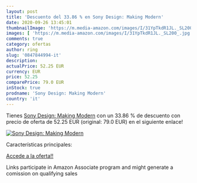 ```yaml
---
layout: post
title: 'Descuento del 33.86 % en Sony Design: Making Modern'
date: 2020-09-26 13:45:01
thumbnailImage: 'https://m.media-amazon.com/images/I/31YpTkdR1JL._SL200_.jpg'
images: [ 'https://m.media-amazon.com/images/I/31YpTkdR1JL._SL200_.jpg' ]
comments: true
category: ofertas
author: ring
slug: '0847844994-it'
description:
actualPrice: 52.25 EUR
currency: EUR
price: 52.25
comparePrice: 79.0 EUR
inStock: true
prodname: 'Sony Design: Making Modern'
country: 'it'
---
```


Tienes [Sony Design: Making Modern](https://www.amazon.it/dp/0847844994/?tag=tolees00-21) con un 33.86 % de descuento con precio de oferta de 52.25 EUR (original: 79.0 EUR) en el siguiente enlace!

[![Sony Design: Making Modern](https://m.media-amazon.com/images/I/31YpTkdR1JL._SL200_.jpg)](https://www.amazon.it/dp/0847844994/?tag=tolees00-21)

Características principales:


[Accede a la oferta!!](https://www.amazon.it/dp/0847844994/?tag=tolees00-21)

Links participate in Amazon Associate program and might generate a comission on qualifying sales


